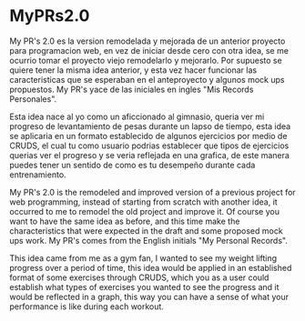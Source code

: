 # MyPRs2.0
My PR's 2.0 es la version remodelada y mejorada de un anterior proyecto para programacion web, en vez de iniciar desde cero con otra idea, se me ocurrio tomar el proyecto viejo remodelarlo y mejorarlo. Por supuesto se quiere tener la misma idea anterior, y esta vez hacer funcionar las caracteristicas que se esperaban en el anteproyecto y algunos mock ups propuestos. My PR's yace de las iniciales en ingles "Mis Records Personales".

Esta idea nace al yo como un aficcionado al gimnasio, queria ver mi progreso de levantamiento de pesas durante un lapso de tiempo, esta idea se aplicaria en un formato establecido de algunos ejercicios por medio de CRUDS, el cual tu como usuario podrias establecer que tipos de ejercicios querias ver el progreso y se veria reflejada en una grafica, de este manera puedes tener un sentido de como es tu desempeño durante cada entrenamiento.

My PR's 2.0 is the remodeled and improved version of a previous project for web programming, instead of starting from scratch with another idea, it occurred to me to remodel the old project and improve it. Of course you want to have the same idea as before, and this time make the characteristics that were expected in the draft and some proposed mock ups work. My PR's comes from the English initials "My Personal Records".

This idea came from me as a gym fan, I wanted to see my weight lifting progress over a period of time, this idea would be applied in an established format of some exercises through CRUDS, which you as a user could establish what types of exercises you wanted to see the progress and it would be reflected in a graph, this way you can have a sense of what your performance is like during each workout.
